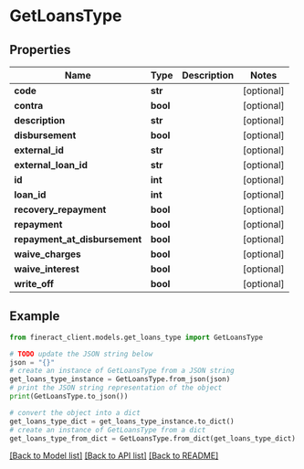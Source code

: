# GetLoansType


## Properties

Name | Type | Description | Notes
------------ | ------------- | ------------- | -------------
**code** | **str** |  | [optional] 
**contra** | **bool** |  | [optional] 
**description** | **str** |  | [optional] 
**disbursement** | **bool** |  | [optional] 
**external_id** | **str** |  | [optional] 
**external_loan_id** | **str** |  | [optional] 
**id** | **int** |  | [optional] 
**loan_id** | **int** |  | [optional] 
**recovery_repayment** | **bool** |  | [optional] 
**repayment** | **bool** |  | [optional] 
**repayment_at_disbursement** | **bool** |  | [optional] 
**waive_charges** | **bool** |  | [optional] 
**waive_interest** | **bool** |  | [optional] 
**write_off** | **bool** |  | [optional] 

## Example

```python
from fineract_client.models.get_loans_type import GetLoansType

# TODO update the JSON string below
json = "{}"
# create an instance of GetLoansType from a JSON string
get_loans_type_instance = GetLoansType.from_json(json)
# print the JSON string representation of the object
print(GetLoansType.to_json())

# convert the object into a dict
get_loans_type_dict = get_loans_type_instance.to_dict()
# create an instance of GetLoansType from a dict
get_loans_type_from_dict = GetLoansType.from_dict(get_loans_type_dict)
```
[[Back to Model list]](../README.md#documentation-for-models) [[Back to API list]](../README.md#documentation-for-api-endpoints) [[Back to README]](../README.md)


